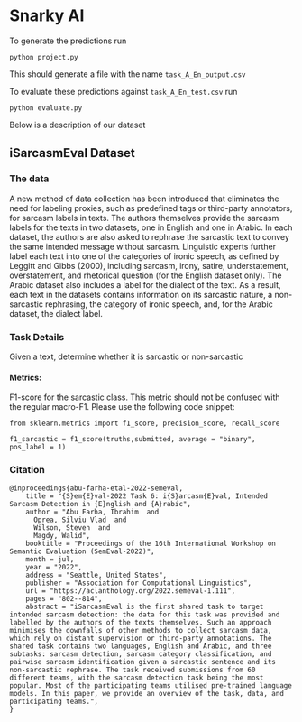 # Snarky AI

To generate the predictions run
```
python project.py
```

This should generate a file with the name `task_A_En_output.csv`

To evaluate these predictions against `task_A_En_test.csv` run
```
python evaluate.py
```

Below is a description of our dataset



## iSarcasmEval Dataset
### The data
A new method of data collection has been introduced that eliminates the need for labeling proxies, such as predefined tags or third-party annotators, for sarcasm labels in texts. The authors themselves provide the sarcasm labels for the texts in two datasets, one in English and one in Arabic. In each dataset, the authors are also asked to rephrase the sarcastic text to convey the same intended message without sarcasm. Linguistic experts further label each text into one of the categories of ironic speech, as defined by Leggitt and Gibbs (2000), including sarcasm, irony, satire, understatement, overstatement, and rhetorical question (for the English dataset only). The Arabic dataset also includes a label for the dialect of the text. As a result, each text in the datasets contains information on its sarcastic nature, a non-sarcastic rephrasing, the category of ironic speech, and, for the Arabic dataset, the dialect label.

### Task Details
Given a text, determine whether it is sarcastic or non-sarcastic

#### Metrics:

F1-score for the sarcastic class. This metric should not be confused with the regular macro-F1. Please use the following code snippet:

```
from sklearn.metrics import f1_score, precision_score, recall_score

f1_sarcastic = f1_score(truths,submitted, average = "binary", pos_label = 1)
```

### Citation
```
@inproceedings{abu-farha-etal-2022-semeval,
    title = "{S}em{E}val-2022 Task 6: i{S}arcasm{E}val, Intended Sarcasm Detection in {E}nglish and {A}rabic",
    author = "Abu Farha, Ibrahim  and
      Oprea, Silviu Vlad  and
      Wilson, Steven  and
      Magdy, Walid",
    booktitle = "Proceedings of the 16th International Workshop on Semantic Evaluation (SemEval-2022)",
    month = jul,
    year = "2022",
    address = "Seattle, United States",
    publisher = "Association for Computational Linguistics",
    url = "https://aclanthology.org/2022.semeval-1.111",
    pages = "802--814",
    abstract = "iSarcasmEval is the first shared task to target intended sarcasm detection: the data for this task was provided and labelled by the authors of the texts themselves. Such an approach minimises the downfalls of other methods to collect sarcasm data, which rely on distant supervision or third-party annotations. The shared task contains two languages, English and Arabic, and three subtasks: sarcasm detection, sarcasm category classification, and pairwise sarcasm identification given a sarcastic sentence and its non-sarcastic rephrase. The task received submissions from 60 different teams, with the sarcasm detection task being the most popular. Most of the participating teams utilised pre-trained language models. In this paper, we provide an overview of the task, data, and participating teams.",
}
```
